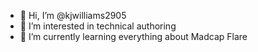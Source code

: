 - 👋 Hi, I’m @kjwilliams2905
- 👀 I’m interested in technical authoring
- 🌱 I’m currently learning everything about Madcap Flare

<!---
kjwilliams2905/kjwilliams2905 is a ✨ special ✨ repository because its `README.md` (this file) appears on your GitHub profile.
You can click the Preview link to take a look at your changes.
--->
